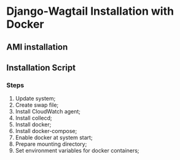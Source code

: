 # Django-Wagtail Installation with Docker
## AMI installation
## Installation Script
### Steps
1. Update system;
2. Create swap file;
3. Install CloudWatch agent;
4. Install collecd;
5. Install docker;
6. Install docker-compose;
7. Enable docker at system start;
8. Prepare mounting directory;
9. Set environment variables for docker containers;


